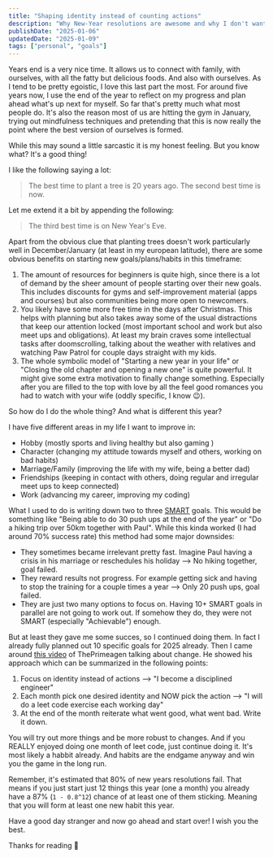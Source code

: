 ```yaml
---
title: "Shaping identity instead of counting actions"
description: "Why New-Year resolutions are awesome and why I don't want to do 30 push ups this year"
publishDate: "2025-01-06"
updatedDate: "2025-01-09"
tags: ["personal", "goals"]
---
```


Years end is a very nice time.
It allows us to connect with family, with ourselves, with all the fatty but delicious foods.
And also with ourselves.
As I tend to be pretty egoistic, I love this last part the most.
For around five years now, I use the end of the year to reflect on my progress and plan ahead what's up next for myself.
So far that's pretty much what most people do.
It's also the reason most of us are hitting the gym in January, trying out mindfulness techniques and pretending that this is now really the point where the best version of ourselves is formed.

While this may sound a little sarcastic it is my honest feeling. But you know what? It's a good thing!

I like the following saying a lot:
> The best time to plant a tree is 20 years ago. The second best time is now.

Let me extend it a bit by appending the following:
> The third best time is on New Year's Eve.

Apart from the obvious clue that planting trees doesn't work particularly well in December/January (at least in my european latitude), there are some obvious benefits on starting new goals/plans/habits in this timeframe:
1. The amount of resources for beginners is quite high, since there is a lot of demand by the sheer amount of people starting over their new goals.
This includes discounts for gyms and self-improvement material (apps and courses) but also communities being more open to newcomers.
2. You likely have some more free time in the days after Christmas.
This helps with planning but also takes away some of the usual distractions that keep our attention locked (most important school and work but also meet ups and obligations).
At least my brain craves some intellectual tasks after doomscrolling, talking about the weather with relatives and watching Paw Patrol for couple days straight with my kids.
3. The whole symbolic model of "Starting a new year in your life" or "Closing the old chapter and opening a new one" is quite powerful.
It might give some extra motivation to finally change something.
Especially after you are filled to the top with love by all the feel good romances you had to watch with your wife (oddly specific, I know 😉).

So how do I do the whole thing?
And what is different this year?

I have five different areas in my life I want to improve in:
- Hobby (mostly sports and living healthy but also gaming )
- Character (changing my attitude towards myself and others, working on bad habits)
- Marriage/Family (improving the life with my wife, being a better dad)
- Friendships (keeping in contact with others, doing regular and irregular meet ups to keep connected)
- Work (advancing my career, improving my coding)

What I used to do is writing down two to three [SMART](https://en.wikipedia.org/wiki/SMART_criteria) goals.
This would be something like "Being able to do 30 push ups at the end of the year" or "Do a hiking trip over 50km together with Paul".
While this kinda worked (I had around 70% success rate) this method had some major downsides:
- They sometimes became irrelevant pretty fast.
Imagine Paul having a crisis in his marriage or reschedules his holiday --> No hiking together, goal failed.
- They reward results not progress.
For example getting sick and having to stop the training for a couple times a year --> Only 20 push ups, goal failed.
- They are just two many options to focus on.
Having 10+ SMART goals in parallel are not going to work out.
If somehow they do, they were not SMART (especially "Achievable") enough.

But at least they gave me some succes, so I continued doing them.
In fact I already fully planned out 10 specific goals for 2025 already.
Then I came around [this video](https://youtu.be/BiZ1CLT3nEM?si=ZDZE9WZwmmMkeBDI) of ThePrimeagen talking about change.
He showed his approach which can be summarized in the following points:
1. Focus on identity instead of actions --> "I become a disciplined engineer"
2. Each month pick one desired identity and NOW pick the action --> "I will do a leet code exercise each working day"
3. At the end of the month reiterate what went good, what went bad.
Write it down.

You will try out more things and be more robust to changes.
And if you REALLY enjoyed doing one month of leet code, just continue doing it.
It's most likely a habbit already.
And habits are the endgame anyway and win you the game in the long run.

Remember, it's estimated that 80% of new years resolutions fail.
That means if you just start just 12 things this year (one a month) you already have a 87% (`1 - 0.8^12`) chance of at least one of them sticking.
Meaning that you will form at least one new habit this year.

Have a good day stranger and now go ahead and start over!
I wish you the best.

Thanks for reading 🐸
